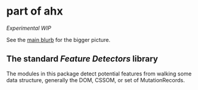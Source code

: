 # part of ahx

_Experimental WIP_

See the [main blurb](https://github.com/jollytoad/ahx) for the bigger picture.

## The standard _Feature Detectors_ library

The modules in this package detect potential features from walking some data
structure, generally the DOM, CSSOM, or set of MutationRecords.
